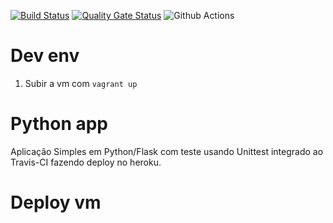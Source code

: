 [![Build Status](https://app.travis-ci.com/Menosse/multicloud.svg?branch=main)](https://app.travis-ci.com/Menosse/multicloud)
[![Quality Gate Status](https://sonarcloud.io/api/project_badges/measure?project=menosse&metric=alert_status)](https://sonarcloud.io/dashboard?id=menosse)
![Github Actions](https://github.com/Menosse/multicloud/actions/workflows/actions.yml/badge.svg)

# Dev env
 
1. Subir a vm com `vagrant up`

# Python app
Aplicação Simples em Python/Flask com teste usando Unittest integrado ao Travis-CI fazendo deploy no heroku.

# Deploy vm
